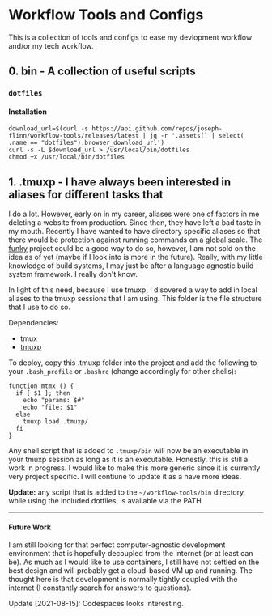 # Workflow Tools and Configs

This is a collection of tools and configs to ease my devlopment workflow and/or
my tech workflow.

## 0. bin - A collection of useful scripts

### `dotfiles`
#### Installation
```
download_url=$(curl -s https://api.github.com/repos/joseph-flinn/workflow-tools/releases/latest | jq -r '.assets[] | select( .name == "dotfiles").browser_download_url')
curl -s -L $download_url > /usr/local/bin/dotfiles
chmod +x /usr/local/bin/dotfiles
```

## 1. .tmuxp - I have always been interested in aliases for different tasks that
I do a lot. However, early on in my career, aliases were one of factors in me
deleting a website from production. Since then, they have left a bad taste in my
mouth. Recently I have wanted to have directory specific aliases so that there 
would be protection against running commands on a global scale. The 
[funky](https://github.com/bbugyi200/funky) project could be a good way to do so,
however, I am not sold on the idea as of yet (maybe if I look into is more in the 
future). Really, with my little knowledge of build systems, I may just be after a
language agnostic build system framework. I really don't know.

In light of this need, because I use tmuxp, I disovered a way to add in local 
aliases to the tmuxp sessions that I am using. This folder is the file structure
that I use to do so. 

Dependencies:
- tmux
- [tmuxp](https://github.com/tmux-python/tmuxp)

To deploy, copy this .tmuxp folder into the project and add
the following to your `.bash_profile` or `.bashrc` (change accordingly for other
shells):
```
function mtmx () {
  if [ $1 ]; then
    echo "params: $#"
    echo "file: $1"
  else
    tmuxp load .tmuxp/
  fi
}
```

Any shell script that is added to `.tmuxp/bin` will now be an executable in your
tmuxp session as long as it is an executable. Honestly, this is still a work in 
progress. I would like to make this more generic since it is currently very project 
specific. I will contiune to update it as a have more ideas.

**Update:** any script that is added to the `~/workflow-tools/bin` directory, while 
using the included dotfiles, is available via the PATH


--- 

#### Future Work

I am still looking for that perfect computer-agnostic development environment 
that is hopefully decoupled from the internet (or at least can be). As much as
I would like to use containers, I still have not settled on the best design and
will probably get a cloud-based VM up and running. The thought here is that
development is normally tightly coupled with the internet (I constantly search 
for answers to questions).

Update [2021-08-15]: Codespaces looks interesting.
